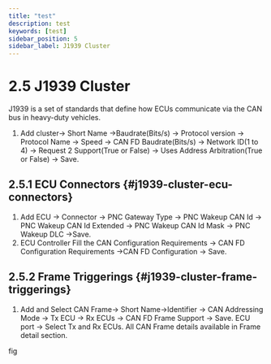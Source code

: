 ```yaml
---
title: "test"
description: test
keywords: [test]
sidebar_position: 5
sidebar_label: J1939 Cluster
---
```


# 2.5 J1939  Cluster

J1939 is a set of standards that define how ECUs communicate via the CAN bus in heavy-duty vehicles. 

1. Add cluster→  Short Name →Baudrate(Bits/s) → Protocol version → Protocol Name → Speed → CAN FD Baudrate(Bits/s) → Network ID(1 to 4) → Request 2 Support(True or False) → Uses Address Arbitration(True or False) → Save.

## 2.5.1 ECU Connectors {#j1939-cluster-ecu-connectors}

1. Add ECU → Connector → PNC Gateway Type → PNC Wakeup CAN Id → PNC Wakeup CAN Id Extended → PNC Wakeup CAN Id Mask → PNC Wakeup DLC →Save.
2. ECU Controller  Fill the CAN Configuration Requirements → CAN FD Configuration Requirements  →CAN FD Configuration → Save.

## 2.5.2 Frame Triggerings {#j1939-cluster-frame-triggerings}

1. Add and Select CAN Frame→ Short Name→Identifier → CAN Addressing Mode → Tx ECU → Rx ECUs → CAN FD Frame Support → Save. ECU port → Select Tx and Rx ECUs. All CAN Frame details available in Frame detail section.

fig